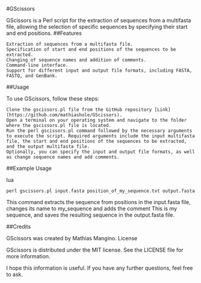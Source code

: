 #GScissors

GScissors is a Perl script for the extraction of sequences from a multifasta file, allowing the selection of specific sequences by specifying their start and end positions.
##Features

    Extraction of sequences from a multifasta file.
    Specification of start and end positions of the sequences to be extracted.
    Changing of sequence names and addition of comments.
    Command-line interface.
    Support for different input and output file formats, including FASTA, FASTQ, and GenBank.

##Usage

To use GScissors, follow these steps:

    Clone the gscissors.pl file from the GitHub repository [Link](https://github.com/mathiashole/GScissors).
    Open a terminal on your operating system and navigate to the folder where the gscissors.pl file is located.
    Run the perl gscissors.pl command followed by the necessary arguments to execute the script. Required arguments include the input multifasta file, the start and end positions of the sequences to be extracted, and the output multifasta file.
    Optionally, you can specify the input and output file formats, as well as change sequence names and add comments.

##Example Usage

lua

`perl gscissors.pl input.fasta position_of_my_sequence.txt output.fasta`

This command extracts the sequence from positions in the input.fasta file, changes its name to my_sequence and adds the comment This is my sequence, and saves the resulting sequence in the output.fasta file.

##Credits

GScissors was created by Mathias Mangino.
License

GScissors is distributed under the MIT license. See the LICENSE file for more information.

I hope this information is useful. If you have any further questions, feel free to ask.

